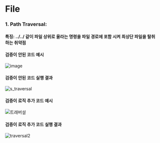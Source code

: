 # File
### 1. Path Traversal:    
#### 특징: ../../ 같이 파일 상위로 올라는 명령을 파일 경로에 포함 시켜 최상단 파일을 탈취 하는 취약점  
#### 검증이 안된 코드 예시  
![image](https://github.com/user-attachments/assets/a657e9b6-07f1-4759-846c-e0da15fab407)  
#### 검증이 안된 코드 실행 결과
![s_traversal](https://github.com/user-attachments/assets/9ff8f377-d58b-4cf3-943a-e745fcaa8868)
#### 검증이 로직 추가 코드 예시
![트래버설](https://github.com/user-attachments/assets/ae07edbf-d4b8-4867-ba2d-37d7a09994a0)
#### 검증이 로직 추가 코드 실행 결과
![traversal2](https://github.com/user-attachments/assets/7333b558-fdc2-4bdc-a6ec-9a66b4c44453)





